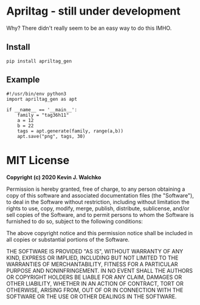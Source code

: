 # Apriltag - still under development 

Why? There didn't really seem to be an easy way to do this IMHO.

## Install

```
pip install apriltag_gen
```

## Example

```
#!/usr/bin/env python3
import apriltag_gen as apt

if __name__ == '__main__':
    family = "tag36h11"
    a = 12
    b = 22
    tags = apt.generate(family, range(a,b))
    apt.save("png", tags, 30)
```

# MIT License

**Copyright (c) 2020 Kevin J. Walchko**

Permission is hereby granted, free of charge, to any person obtaining a copy
of this software and associated documentation files (the "Software"), to deal
in the Software without restriction, including without limitation the rights
to use, copy, modify, merge, publish, distribute, sublicense, and/or sell
copies of the Software, and to permit persons to whom the Software is
furnished to do so, subject to the following conditions:

The above copyright notice and this permission notice shall be included in all
copies or substantial portions of the Software.

THE SOFTWARE IS PROVIDED "AS IS", WITHOUT WARRANTY OF ANY KIND, EXPRESS OR
IMPLIED, INCLUDING BUT NOT LIMITED TO THE WARRANTIES OF MERCHANTABILITY,
FITNESS FOR A PARTICULAR PURPOSE AND NONINFRINGEMENT. IN NO EVENT SHALL THE
AUTHORS OR COPYRIGHT HOLDERS BE LIABLE FOR ANY CLAIM, DAMAGES OR OTHER
LIABILITY, WHETHER IN AN ACTION OF CONTRACT, TORT OR OTHERWISE, ARISING FROM,
OUT OF OR IN CONNECTION WITH THE SOFTWARE OR THE USE OR OTHER DEALINGS IN THE
SOFTWARE.
